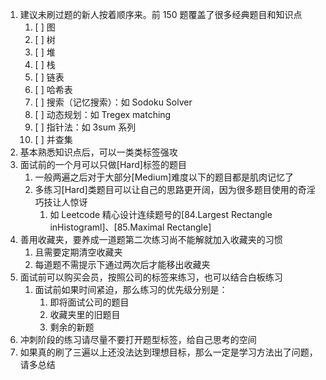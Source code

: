 1. 建议未刷过题的新人按着顺序来。前 150 题覆盖了很多经典题目和知识点
	1. [ ] 图
	2. [ ] 树
	3. [ ] 堆
	4. [ ] 栈
	5. [ ] 链表
	6. [ ] 哈希表
	7. [ ] 搜索（记忆搜索）：如 Sodoku Solver
	8. [ ] 动态规划：如 Tregex matching
	9. [ ] 指针法：如 3sum 系列
	10. [ ] 并查集
2. 基本熟悉知识点后，可以一类类标签强攻
3. 面试前的一个月可以只做[Hard]标签的题目
	1. 一般两遍之后对于大部分[Medium]难度以下的题目都是肌肉记忆了
	2. 多练习[Hard]类题目可以让自己的思路更开阔，因为很多题目使用的奇淫巧技让人惊讶
		1. 如 Leetcode 精心设计连续题号的[84.Largest Rectangle inHistograml]、[85.Maximal Rectangle]
4. 善用收藏夹，要养成一道题第二次练习尚不能解就加入收藏夹的习惯
	1. 且需要定期清空收藏夹
	2. 每道题不需提示下通过两次后才能移出收藏夹
5. 面试前可以购买会员，按照公司的标签来练习，也可以结合白板练习
	1. 面试前如果时间紧迫，那么练习的优先级分别是：
		1. 即将面试公司的题目
		2. 收藏夹里的旧题目
		3. 剩余的新题
6. 冲刺阶段的练习请尽量不要打开题型标签，给自己思考的空间
7. 如果真的刷了三遍以上还没法达到理想目标，那么一定是学习方法出了问题，请多总结